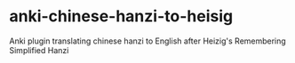 # anki-chinese-hanzi-to-heisig
Anki plugin translating chinese hanzi to English after Heizig's Remembering Simplified Hanzi
